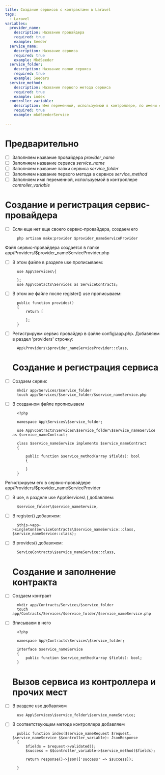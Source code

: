 ```yaml
---
title: Создание сервисов с контрактами в Laravel
tags:
  - Laravel
variables:
  provider_name:
    description: Название провайдера
    required: true
    example: Seeder
  service_name:
    description: Название сервиса
    required: true
    example: MkdSeeder
  service_folder:
    description: Название папки сервиса
    required: true
    example: Seeders
  service_method:
    description: Название первого метода сервиса
    required: true
    example: index
  controller_variable:
    description: Имя переменной, используемой в контроллере, по имени сервиса, но с маленькой буквы
    required: true
    example: mkdSeederService
    
---
```


# Предварительно
- [ ] Заполняем название провайдера <var>provider_name</var>
- [ ] Заполняем название сервиса <var>service_name</var>
- [ ] Заполняем название папки сервиса <var>service_folder</var>
- [ ] Заполняем название первого метода в сервисе <var>service_method</var>
- [ ] Заполняем имя переменной, используемой в контроллере <var>controller_variable</var>

# Создание и регистрация сервис-провайдера

- [ ] Если еще нет еще своего сервис-провайдера, создаем его
  ```
    php artisan make:provider $provider_nameServiceProvider
  ```
Файл сервис-провайдера создается в папке app/Providers/$provider_nameServiceProvider.php

- [ ] В этом файле в разделе use прописываем:
  ```
    use App\Services\{

    };
    use App\Contacts\Services as ServiceContracts;
  ```
- [ ] В этом же файле после register() use прописываем:
  ```
    public function provides()
    {
        return [

        ];
    }
  ```

- [ ] Регистрируем сервис провайдер в файле config\app.php. Добавляем в раздел 'providers' строчку:
  ```
    App\Providers\$provider_nameServiceProvider::class,
  ```

  # Создание и регистрация сервиса

- [ ] Создаем сервис
  ```
    mkdir app/Services/$service_folder
    touch app/Services/$service_folder/$service_nameService.php
  ```

- [ ] В созданном файле прописываем
  ```
    <?php

    namespace App\Services\$service_folder;

    use App\Contracts\Services\$service_folder\$service_nameService as $service_nameContract;

    class $service_nameService implements $service_nameContract
    {

        public function $service_method(array $fields): bool
        {

        }
    }
  ```

Регистрируем его в сервис-провайдере app/Providers/$provider_nameServiceProvider 
- [ ] В use, в разделе use App\Services\ { добавляем:
  ```
    $service_folder\$service_nameService,
  ```

- [ ] В register() добавляем:
  ```
    $this->app->singleton(ServiceContracts\$service_nameService::class, $service_nameService::class);
  ```

- [ ] В provides() добавляем:
  ```
    ServiceContracts\$service_nameService::class,
  ```

  # Создание и заполнение контракта
- [ ] Создаем контракт
  ```
    mkdir app/Contracts/Services/$service_folder
    touch app/Contracts/Services/$service_folder/$service_nameService.php
  ```

- [ ] Вписываем в него
  ```
    <?php

    namespace App\Contracts\Services\$service_folder;

    interface $service_nameService
    {
        public function $service_method(array $fields): bool;
    }
  ```

  # Вызов сервиса из контроллера и прочих мест
- [ ] В разделе use добавляем 
  ```
    use App\Services\$service_folder\$service_nameService;
  ```

- [ ] В соответствующем методе контроллера добавляем 
  ```
    public function index($service_nameRequest $request, $service_nameService $$controller_variable): JsonResponse
    {
        $fields = $request->validated();
        $success = $$controller_variable->$service_method($fields);
    
        return response()->json(['success' => $success]);

    }
  ```